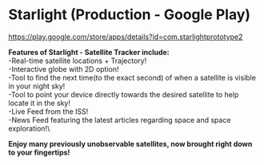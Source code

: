# Starlight (Production - Google Play)
https://play.google.com/store/apps/details?id=com.starlightprototype2

**Features of Starlight - Satellite Tracker include:**\
-Real-time satellite locations + Trajectory!\
-Interactive globe with 2D option!\
-Tool to find the next time(to the exact second) of when a satellite is visible in your night sky!\
-Tool to point your device directly towards the desired satellite to help locate it in the sky!\
-Live Feed from the ISS!\
-News Feed featuring the latest articles regarding space and space exploration!\


**Enjoy many previously unobservable satellites, now brought right down to your fingertips!**
